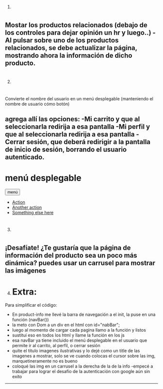 1.  #
Mostar los productos relacionados
    (debajo de los controles para dejar opinión un hr y luego..)
    <!--imprimo titulo desde el html y luego cada producto relacionado en una card de bootstrap con foto del producto y nombre desde js con DOM-->
-Al pulsar sobre uno de los productos relacionados, se debe actualizar la página, mostrando ahora la información de dicho producto.
    <!--sustituyo el valor de productID en el localStorage, luego recargo la página-->
------------------------------------------------------------------------------------------

2.  #
Convierte el nombre del usuario en un menú desplegable
    (manteniendo el nombre de usuario cómo botón)
<!--trabajo desde init.js proque es el que comparten todos los html que tienen barra
de navegación así no tengo que repetir el código en todos mis documentos-->


agrega allí las opciones:
    -Mi carrito y que al seleccionarla redirija a esa pantalla
    -Mi perfil y que al seleccionarla redirija a esa pantalla
    -Cerrar sesión, que deberá redirigir a la pantalla de inicio de sesión, borrando el usuario autenticado.
-----------------------------------------------------------------
# menú desplegable

<div class="dropdown">
  <button class="btn btn-secondary dropdown-toggle" type="button" id="simpleDropdown" data-bs-toggle="dropdown" aria-expanded="false">
    menú
  </button>
  <ul class="dropdown-menu" aria-labelledby="dropdownMenuButton">
    <li><a class="dropdown-item" href="#">Action</a></li>
    <li><a class="dropdown-item" href="#">Another action</a></li>
    <li><a class="dropdown-item" href="#">Something else here</a></li>
  </ul>
</div>




    


3.  #
¡Desafíate!
¿Te gustaría que la página de información del producto sea un poco más dinámica? puedes usar un carrusel para mostrar las imágenes
----------------------------------------------------------------



4. # Extra:
Para simplificar el código:
- En product-info me llevé la barra de navegación a el init, la puse en una función (navBar())
- la meto con Dom a un div en el html con id="nabBar";
- luego al momento de cargar cada pagina llamo a la función y listos
- sustituí eso en todos los html y llame la función en los js
- esa navBar ya tiene incluido el menú desplegable en el usuario que permite ir al carrito, al perfil, o cerrar sesión
- quite el titulo imagenes ilustrativas y lo dejé como un title de las imagenes a mostrar, solo se ve cuando colocas el cursor sobre las img, marquetineramente no es bueno
- coloqué las img en un carrusel a la derecha de la de la info 
-empecé a trabajar para lograr el desafío de la autenticación con google aún sin exito
---------------------------------------------------------------


